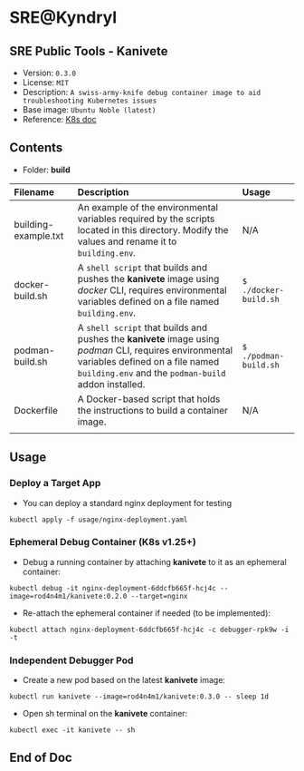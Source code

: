 # SRE@Kyndryl

## SRE Public Tools - Kanivete

* Version: `0.3.0`
* License: `MIT`
* Description: `A swiss-army-knife debug container image to aid troubleshooting Kubernetes issues`
* Base image: `Ubuntu Noble (latest)`
* Reference: [K8s doc](https://kubernetes.io/docs/tasks/debug/debug-application/debug-running-pod/)

## Contents

* Folder: **build**

| **Filename** | **Description** | **Usage** |
|:-------------|:----------------------------|:----------------------------|
| building-example.txt | An example of the environmental variables required by the scripts located in this directory. Modify the values and rename it to `building.env`. | N/A |
| docker-build.sh | A `shell script` that builds and pushes the **kanivete** image using *docker* CLI, requires environmental variables defined on a file named `building.env`. | `$ ./docker-build.sh`|
| podman-build.sh | A `shell script` that builds and pushes the **kanivete** image using *podman* CLI, requires environmental variables defined on a file named `building.env` and the `podman-build` addon installed. | `$ ./podman-build.sh`|
| Dockerfile | A Docker-based script that holds the instructions to build a container image. | N/A |
| | | |

## Usage

### Deploy a Target App

* You can deploy a standard nginx deployment for testing

`kubectl apply -f usage/nginx-deployment.yaml`

### Ephemeral Debug Container (K8s v1.25+)

* Debug a running container by attaching **kanivete** to it as an ephemeral container:

`kubectl debug -it nginx-deployment-6ddcfb665f-hcj4c --image=rod4n4m1/kanivete:0.2.0 --target=nginx`

* Re-attach the ephemeral container if needed (to be implemented):

`kubectl attach nginx-deployment-6ddcfb665f-hcj4c -c debugger-rpk9w -i -t`

### Independent Debugger Pod

* Create a new pod based on the latest **kanivete** image:

`kubectl run kanivete --image=rod4n4m1/kanivete:0.3.0 -- sleep 1d`

* Open sh terminal on the **kanivete** container:

`kubectl exec -it kanivete -- sh`

## End of Doc
